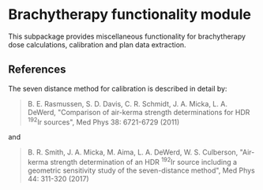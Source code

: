 # Brachytherapy functionality module
This subpackage provides miscellaneous functionality for brachytherapy dose calculations, calibration and plan data extraction. 

## References
The seven distance method for calibration is described in detail by:
> B. E. Rasmussen, S. D. Davis, C. R. Schmidt, J. A. Micka, L. A. DeWerd, "Comparison of air-kerma strength determinations for HDR <sup>192</sup>Ir sources", Med Phys 38: 6721-6729 (2011)

and

> B. R. Smith, J. A. Micka, M. Aima, L. A. DeWerd, W. S. Culberson, "Air-kerma strength determination of an HDR <sup>192</sup>Ir source including a geometric sensitivity study of the seven-distance method", Med Phys 44: 311-320 (2017)